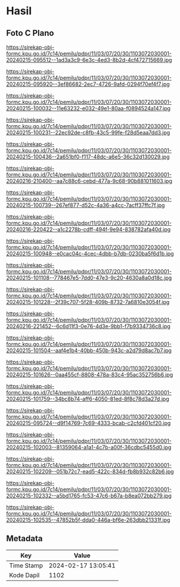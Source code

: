 # Hasil

## Foto C Plano

https://sirekap-obj-formc.kpu.go.id/7c14/pemilu/pdpr/11/03/07/20/30/1103072030001-20240215-095512--1ad3a3c9-6e3c-4ed3-8b2d-4cf472715669.jpg

https://sirekap-obj-formc.kpu.go.id/7c14/pemilu/pdpr/11/03/07/20/30/1103072030001-20240215-095920--3ef86682-2ec7-4726-9afd-0294f70ef4f7.jpg

https://sirekap-obj-formc.kpu.go.id/7c14/pemilu/pdpr/11/03/07/20/30/1103072030001-20240215-100032--11e63232-e032-49e1-80aa-f0894524a147.jpg

https://sirekap-obj-formc.kpu.go.id/7c14/pemilu/pdpr/11/03/07/20/30/1103072030001-20240215-100231--22ec92de-c8fb-43c5-99fe-f28d5eaa7dd3.jpg

https://sirekap-obj-formc.kpu.go.id/7c14/pemilu/pdpr/11/03/07/20/30/1103072030001-20240215-100436--2a651bf0-f117-48dc-a6e5-36c32d130029.jpg

https://sirekap-obj-formc.kpu.go.id/7c14/pemilu/pdpr/11/03/07/20/30/1103072030001-20240216-210400--aa7c88c6-cebd-477a-9c68-90b881011603.jpg

https://sirekap-obj-formc.kpu.go.id/7c14/pemilu/pdpr/11/03/07/20/30/1103072030001-20240215-100739--267ef877-d52c-4a36-a4cc-7acff37ffc7f.jpg

https://sirekap-obj-formc.kpu.go.id/7c14/pemilu/pdpr/11/03/07/20/30/1103072030001-20240216-220422--a1c2278b-cdff-494f-9e94-838782afa40d.jpg

https://sirekap-obj-formc.kpu.go.id/7c14/pemilu/pdpr/11/03/07/20/30/1103072030001-20240215-100948--e0cac04c-4cec-4dbb-b7db-0230ba5f6d1b.jpg

https://sirekap-obj-formc.kpu.go.id/7c14/pemilu/pdpr/11/03/07/20/30/1103072030001-20240215-101108--778467e5-7dd0-47e3-9c20-4630a8a0d18c.jpg

https://sirekap-obj-formc.kpu.go.id/7c14/pemilu/pdpr/11/03/07/20/30/1103072030001-20240215-101228--2f39c707-5f28-409b-8732-7a6810e3054f.jpg

https://sirekap-obj-formc.kpu.go.id/7c14/pemilu/pdpr/11/03/07/20/30/1103072030001-20240216-221452--6c6d11f3-0e76-4d3e-9bb1-f7b9334736c8.jpg

https://sirekap-obj-formc.kpu.go.id/7c14/pemilu/pdpr/11/03/07/20/30/1103072030001-20240215-101504--aaf4e1b4-40bb-450b-943c-a2d79d8ac7b7.jpg

https://sirekap-obj-formc.kpu.go.id/7c14/pemilu/pdpr/11/03/07/20/30/1103072030001-20240215-101626--0aa455cf-8808-478a-83c4-95ac352756b6.jpg

https://sirekap-obj-formc.kpu.go.id/7c14/pemilu/pdpr/11/03/07/20/30/1103072030001-20240215-101759--34bc8b74-aff6-4050-81ed-8f8c78d3a27d.jpg

https://sirekap-obj-formc.kpu.go.id/7c14/pemilu/pdpr/11/03/07/20/30/1103072030001-20240215-095724--d9f14769-7c69-4333-bcab-c2cfd401cf20.jpg

https://sirekap-obj-formc.kpu.go.id/7c14/pemilu/pdpr/11/03/07/20/30/1103072030001-20240215-102003--81359064-a1a1-4c7b-a00f-36cdbc5455d0.jpg

https://sirekap-obj-formc.kpu.go.id/7c14/pemilu/pdpr/11/03/07/20/30/1103072030001-20240215-102209--051b72c7-ead5-422c-834d-fb8b932c82b6.jpg

https://sirekap-obj-formc.kpu.go.id/7c14/pemilu/pdpr/11/03/07/20/30/1103072030001-20240215-102332--a5bd1765-fc53-47c6-b67a-b8ea072bb279.jpg

https://sirekap-obj-formc.kpu.go.id/7c14/pemilu/pdpr/11/03/07/20/30/1103072030001-20240215-102535--47852b5f-dda0-446a-bf6e-263dbb21331f.jpg


## Metadata

| Key        | Value               |
| ---------- | ------------------- |
| Time Stamp | 2024-02-17 13:05:41 |
| Kode Dapil | 1102                |



